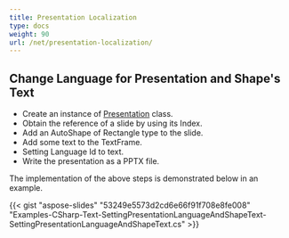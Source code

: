 ```yaml
---
title: Presentation Localization
type: docs
weight: 90
url: /net/presentation-localization/
---
```

## **Change Language for Presentation and Shape's Text**
- Create an instance of [Presentation](https://apireference.aspose.com/net/slides/aspose.slides/presentation) class.
- Obtain the reference of a slide by using its Index.
- Add an AutoShape of Rectangle type to the slide.
- Add some text to the TextFrame.
- Setting Language Id to text.
- Write the presentation as a PPTX file.

The implementation of the above steps is demonstrated below in an example.

{{< gist "aspose-slides" "53249e5573d2cd6e66f91f708e8fe008" "Examples-CSharp-Text-SettingPresentationLanguageAndShapeText-SettingPresentationLanguageAndShapeText.cs" >}}
